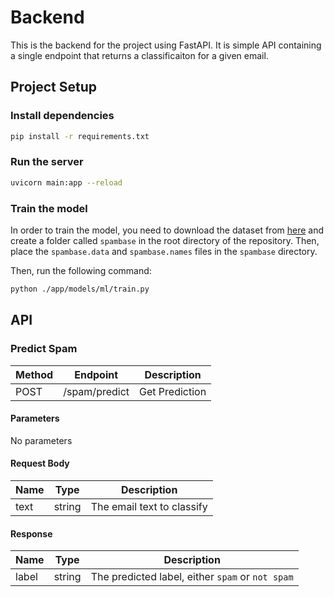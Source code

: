 # Backend
This is the backend for the project using FastAPI. It is simple API containing a single endpoint that returns a classificaiton for a given email.


## Project Setup

### Install dependencies

```sh
pip install -r requirements.txt
```

### Run the server

```sh
uvicorn main:app --reload
```

### Train the model
In order to train the model, you need to download the dataset from [here](https://archive.ics.uci.edu/ml/datasets/Spambase) and create a folder called `spambase` in the root directory of the repository. Then, place the `spambase.data` and `spambase.names` files in the `spambase` directory.

Then, run the following command:
```sh
python ./app/models/ml/train.py
```

## API
### Predict Spam
| Method | Endpoint | Description |
| ------ | -------- | ----------- |
| POST | /spam/predict | Get Prediction |

#### Parameters
No parameters
#### Request Body
| Name | Type | Description |
| ---- | ---- | ----------- |
| text | string | The email text to classify |
#### Response
| Name | Type | Description |
| ---- | ---- | ----------- |
| label | string | The predicted label, either `spam` or `not spam` |
